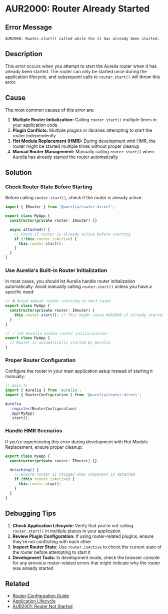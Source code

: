# AUR2000: Router Already Started

## Error Message

`AUR2000: Router.start() called while the it has already been started.`

## Description

This error occurs when you attempt to start the Aurelia router when it has already been started. The router can only be started once during the application lifecycle, and subsequent calls to `router.start()` will throw this error.

## Cause

The most common causes of this error are:

1. **Multiple Router Initialization:** Calling `router.start()` multiple times in your application code
2. **Plugin Conflicts:** Multiple plugins or libraries attempting to start the router independently
3. **Hot Module Replacement (HMR):** During development with HMR, the router might be started multiple times without proper cleanup
4. **Manual Router Management:** Manually calling `router.start()` when Aurelia has already started the router automatically

## Solution

### Check Router State Before Starting

Before calling `router.start()`, check if the router is already active:

```typescript
import { IRouter } from '@aurelia/router-direct';

export class MyApp {
  constructor(private router: IRouter) {}

  async attached() {
    // Check if router is already active before starting
    if (!this.router.isActive) {
      this.router.start();
    }
  }
}
```

### Use Aurelia's Built-in Router Initialization

In most cases, you should let Aurelia handle router initialization automatically. Avoid manually calling `router.start()` unless you have a specific need:

```typescript
// ❌ Avoid manual router starting in most cases
export class MyApp {
  constructor(private router: IRouter) {
    this.router.start(); // This might cause AUR2000 if already started
  }
}

// ✅ Let Aurelia handle router initialization
export class MyApp {
  // Router is automatically started by Aurelia
}
```

### Proper Router Configuration

Configure the router in your main application setup instead of starting it manually:

```typescript
// main.ts
import { Aurelia } from 'aurelia';
import { RouterConfiguration } from '@aurelia/router-direct';

Aurelia
  .register(RouterConfiguration)
  .app(MyApp)
  .start();
```

### Handle HMR Scenarios

If you're experiencing this error during development with Hot Module Replacement, ensure proper cleanup:

```typescript
export class MyApp {
  constructor(private router: IRouter) {}

  detaching() {
    // Ensure router is stopped when component is detached
    if (this.router.isActive) {
      this.router.stop();
    }
  }
}
```

## Debugging Tips

1. **Check Application Lifecycle:** Verify that you're not calling `router.start()` in multiple places in your application
2. **Review Plugin Configuration:** If using router-related plugins, ensure they're not conflicting with each other
3. **Inspect Router State:** Use `router.isActive` to check the current state of the router before attempting to start it
4. **Development Tools:** In development mode, check the browser console for any previous router-related errors that might indicate why the router was already started

## Related

- [Router Configuration Guide](../../routing/)
- [Application Lifecycle](../../app-basics/)
- [AUR2001: Router Not Started](./aur2001.md)
